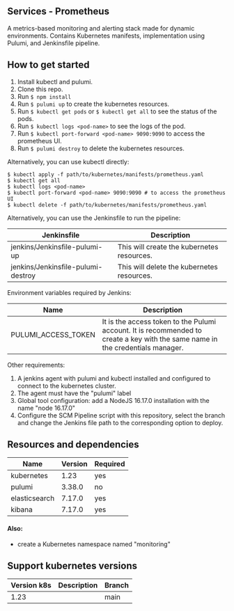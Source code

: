 ## Services - Prometheus

A metrics-based monitoring and alerting stack made for dynamic environments. Contains Kubernetes manifests, implementation using Pulumi, and Jenkinsfile pipeline.

## How to get started

1. Install kubectl and pulumi.
2. Clone this repo.
3. Run `$ npm install`
4. Run `$ pulumi up` to create the kubernetes resources.
5. Run `$ kubectl get pods` or `$ kubectl get all` to see the status of the pods.
6. Run `$ kubectl logs <pod-name>` to see the logs of the pod.
7. Run `$ kubectl port-forward <pod-name> 9090:9090` to access the prometheus UI.
8. Run `$ pulumi destroy` to delete the kubernetes resources.

Alternatively, you can use kubectl directly:

```
$ kubectl apply -f path/to/kubernetes/manifests/prometheus.yaml
$ kubectl get all 
$ kubectl logs <pod-name>
$ kubectl port-forward <pod-name> 9090:9090 # to access the prometheus UI
$ kubectl delete -f path/to/kubernetes/manifests/prometheus.yaml
```

Alternatively, you can use the Jenkinsfile to run the pipeline:

| Jenkinsfile                        | Description                                |
|------------------------------------|--------------------------------------------|
| jenkins/Jenkinsfile-pulumi-up      | This will create the kubernetes resources. |
| jenkins/Jenkinsfile-pulumi-destroy | This will delete the kubernetes resources. |

Environment variables required by Jenkins:

| Name                | Description                                |
|---------------------|--------------------------------------------|
| PULUMI_ACCESS_TOKEN | It is the access token to the Pulumi account. It is recommended to create a key with the same name in the credentials manager. |


Other requirements:
1. A jenkins agent with pulumi and kubectl installed and configured to connect to the kubernetes cluster.
2. The agent must have the "pulumi" label
3. Global tool configuration: add a NodeJS 16.17.0 installation with the name "node 16.17.0"
4. Configure the SCM Pipeline script with this repository, select the branch and change the Jenkins file path to the corresponding option to deploy.


## Resources and dependencies

| Name           | Version | Required |
|----------------|---------|----------|
| kubernetes     | 1.23    | yes      |
| pulumi         | 3.38.0  | no       |
| elasticsearch  | 7.17.0  | yes      |
| kibana         | 7.17.0  | yes      |

#### Also:
- create a Kubernetes namespace named "monitoring"

## Support kubernetes versions

| Version k8s | Description | Branch |
|-------------|-------------|---------|
| 1.23        |             | main    |




